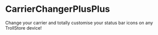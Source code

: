 # CarrierChangerPlusPlus
Change your carrier and totally customise your status bar icons on any TrollStore device!
